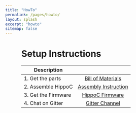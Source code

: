 ```yaml
---
title: "HowTo"
permalink: /pages/howto/
layout: splash
excerpt: "howto"
sitemap: false
---
```

<style>
 td {
    vertical-align: middle;
}
</style>

<div style="margin-left:10%; margin-right:10%; text-align: justify">
<h1>Setup Instructions</h1>
</div>


<div style="margin-left:10%; margin-right:10%; text-align: justify">
<table>
  <thead>
    <tr>
      <th>Description</th>
      <th>&#160;</th>
    </tr>
  </thead>
  <tbody>
    <tr>
      <td>1. Get the parts</td>
      <td><div style="vertical-align: middle; text-align: center;"><a href="https://github.com/EugenSol/FirmwareBeta" class="btn btn--warning" target="_blank">Bill of Materials</a></div></td>
    </tr>
    <tr>
      <td>2. Assemble HippoC</td>
      <td><div style="vertical-align: middle; text-align: center;"><a href="https://docs.google.com/document/d/11WKaHUoH1xX45gRUPEUhiivS0rM51P3NbSzRF93s31c/edit?usp=sharing" class="btn btn--warning" target="_blank">Assembly Instruction</a></div></td>
    </tr>
    <tr>
      <td>3. Get the Firmware</td>
      <td><div style="vertical-align: middle; text-align: center;"><a href="https://github.com/EugenSol/HippoC" class="btn btn--warning" target="_blank">HippoC Firmware</a></div></td>
    </tr>
    <tr>
      <td>4. Chat on Gitter</td>
      <td><div style="vertical-align: middle; text-align: center;"><a href="https://gitter.im/EugenSol/HippoCampus" class="btn btn--warning" target="_blank">Gitter Channel</a></div></td>
    </tr>
  </tbody>
</table>
</div>


